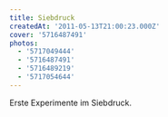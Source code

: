 ```yaml
---
title: Siebdruck
createdAt: '2011-05-13T21:00:23.000Z'
cover: '5716487491'
photos:
  - '5717049444'
  - '5716487491'
  - '5716489219'
  - '5717054644'
---
```


Erste Experimente im Siebdruck.